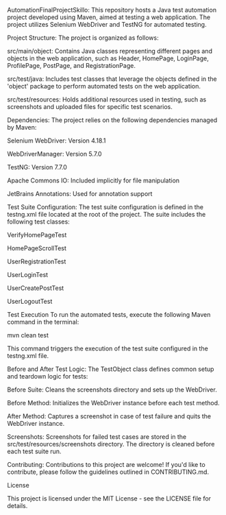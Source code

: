 AutomationFinalProjectSkillo:
This repository hosts a Java test automation project developed using Maven, aimed at testing a web application. The project utilizes Selenium WebDriver and TestNG for automated testing.

Project Structure:
The project is organized as follows:

src/main/object: Contains Java classes representing different pages and objects in the web application, such as Header, HomePage, LoginPage, ProfilePage, PostPage, and RegistrationPage.

src/test/java: Includes test classes that leverage the objects defined in the 'object' package to perform automated tests on the web application.

src/test/resources: Holds additional resources used in testing, such as screenshots and uploaded files for specific test scenarios.


Dependencies:
The project relies on the following dependencies managed by Maven:

Selenium WebDriver: Version 4.18.1

WebDriverManager: Version 5.7.0

TestNG: Version 7.7.0

Apache Commons IO: Included implicitly for file manipulation

JetBrains Annotations: Used for annotation support


Test Suite Configuration:
The test suite configuration is defined in the testng.xml file located at the root of the project. The suite includes the following test classes:

VerifyHomePageTest

HomePageScrollTest

UserRegistrationTest

UserLoginTest

UserCreatePostTest

UserLogoutTest


Test Execution
To run the automated tests, execute the following Maven command in the terminal:

mvn clean test

This command triggers the execution of the test suite configured in the testng.xml file.


Before and After Test Logic:
The TestObject class defines common setup and teardown logic for tests:

Before Suite: Cleans the screenshots directory and sets up the WebDriver.

Before Method: Initializes the WebDriver instance before each test method.

After Method: Captures a screenshot in case of test failure and quits the WebDriver instance.


Screenshots: 
Screenshots for failed test cases are stored in the src/test/resources/screenshots directory. The directory is cleaned before each test suite run.


Contributing:
Contributions to this project are welcome! If you'd like to contribute, please follow the guidelines outlined in CONTRIBUTING.md.


License

This project is licensed under the MIT License - see the LICENSE file for details.

